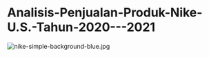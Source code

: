 # Analisis-Penjualan-Produk-Nike-U.S.-Tahun-2020---2021

![nike-simple-background-blue.jpg](https://github.com/ham407/Analisis-Penjualan-Produk-Nike-U.S.-Tahun-2020---2021/main/img/nike-simple-background-blue.jpg)

